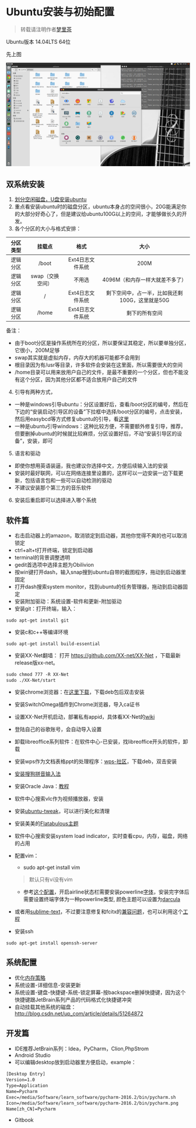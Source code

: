 # Ubuntu安装与初始配置


> 转载请注明作者[梦里茶](https://github.com/ahangchen)



Ubuntu版本 14.04LTS 64位

先上图

![](result.png)

## 双系统安装

1. [划分空闲磁盘，U盘安装ubuntu](http://jingyan.baidu.com/article/60ccbceb18624464cab197ea.html)
2. 重点看安装ubuntu时的磁盘分区，ubuntu本身占的空间很小，20G能满足你的大部分好奇心了，但是建议给ubuntu100G以上的空间，才能够做长久的开发。
3. 各个分区的大小与格式安排：

|分区类型|挂载点|格式|大小|
| :-:| :-:  | :-:  | :-:  |
|逻辑分区|/boot|Ext4日志文件系统|200M|
|逻辑分区|swap（交换空间）|不用选|4096M（和内存一样大就差不多了）|
|逻辑分区|/|Ext4日志文件系统|剩下空间中，占一半，比如我还剩100G，这里就是50G|
|逻辑分区|/home|Ext4日志文件系统|剩下的所有空间|

备注：
- 由于boot分区是操作系统所在的分区，所以要保证其稳定，所以要单独分区，它很小，200M足够
- swap其实就是虚拟内存，内存大的机器可能都不会用到
- 根目录因为有/usr等目录，许多软件会安装在这里面，所以需要很大的空间
- /home目录可以用来放用户自己的文件，是最不重要的一个分区，但也不能没有这个分区，因为其他分区都不适合放用户自己的文件
4. 引导有两种方式，
- 一种是windows引导ubuntu：分区设置好后，查看/boot分区的编号，然后在下边的“安装启动引导区的设备”下拉框中选择/boot分区的编号，点击安装，然后用easybcd等方式修复ubuntu的引导，看[这里](http://blog.csdn.net/enter89/article/details/38414933)
- 一种是ubuntu引导windows：这种比较方便，不需要额外修复引导，推荐，但要删掉ubuntu的时候就比较麻烦，分区设置好后，不动“安装引导区的设备”，安装，即可
5. 语言和驱动
- 即使你想用英语装逼，我也建议你选择中文，方便后续输入法的安装
- 安装时最好联网，可以在网络连接里设置的，这样可以一边安装一边下载更新，包括语言包和一些可以自动检测的驱动
- 不建议安装那个第三方的音乐软件

6. 安装后重启即可以选择进入哪个系统

## 软件篇
- 右击启动器上的amazon，取消锁定到启动器，其他你觉得不爽的也可以取消锁定
- ctrl+alt+t打开终端，锁定到启动器
- terminal的背景调整透明
- gedit首选项中选择主题为Obilivion
- 按win键打开dash，输入snap搜到ubuntu自带的截图程序，拖动到启动器里固定
- 打开dash搜索system monitor，找到ubuntu的任务管理器，拖动到启动器固定 
- 安装附加驱动：系统设置-软件和更新-附加驱动
- 安装git：打开终端，输入：
```shell
sudo apt-get install git
```
- 安装c和c++等编译环境
```shell
sudo apt-get install build-essential 
```
- 安装XX-Net翻墙：
打开 https://github.com/XX-net/XX-Net ，下载最新release版xx-net。
```shell
sudo chmod 777 -R XX-Net
sudo ./XX-Net/start
```
- 安装chrome浏览器：在[这里下载](https://www.google.com/chrome/browser/desktop/)，下载deb包后双击安装
- 安装SwitchOmega插件到Chrome浏览器，导入ca证书
- 设置XX-Net开机启动，部署私有appid，具体看XX-Net的[wiki](https://github.com/XX-net/XX-Net/wiki/%E4%B8%AD%E6%96%87%E6%96%87%E6%A1%A3)
- 登陆自己的谷歌账号，会自动导入设置


- 卸载libreoffice系列软件：在软件中心-已安装，找libreoffice开头的软件，卸载
- 安装wps作为文档表格ppt的处理程序：[wps-社区](http://wps-community.org/downloads)，下载deb，双击安装
- [安装搜狗拼音输入法](http://blog.csdn.net/tao_627/article/details/24119037)
- 安装Oracle Java：[教程](http://www.wikihow.com/Install-Oracle-Java-on-Ubuntu-Linux)
- 软件中心搜索vlc作为视频播放器，安装
- 安装[ubuntu-tweak](http://www.linuxidc.com/Linux/2014-04/100522.htm)，可以进行美化和清理
- 安装美美的[Flatabulous主题](http://www.xulukun.cn/flatabulous-ubuntu.html)
- 软件中心搜索安装system load indicator，实时查看cpu，内存，磁盘，网络的占用
- 配置vim：
  - sudo apt-get install vim
  
  > 默认只有vi没有vim
  
  - 参考[这个配置](https://github.com/kaochenlong/eddie-vim2)，开启airline状态栏需要安装powerline[字体](https://github.com/powerline/fonts)，安装完字体后需要设置终端字体为一种powerline类型, 颜色主题可以设置为[darcula](https://github.com/dracula/vim)
- 或者用[sublime-text](https://www.sublimetext.com/3)，不过要注意修复和fcitx的[兼容问题](http://html5beta.com/page/ubuntu-14-04-install-fcitx-sougoupinyin-sublime-text-3-chinese-input-fix.html)，也可以利用这个[工程](https://github.com/lyfeyaj/sublime-text-imfix)
- 安装ssh
```shell
sudo apt-get install openssh-server
```
## 系统配置
- 优化[内存策略](http://www.opensoce.com/904.html)
- 系统设置-详细信息-安装更新
- 系统设置-键盘-快捷键-系统-锁定屏幕-按backspace删掉快捷键，因为这个快捷键跟JetBrain系列产品的代码格式化快捷键冲突 
- 自动挂载其他系统的磁盘：http://blog.csdn.net/up_com/article/details/51264872

## 开发篇
- IDE推荐JetBrain系列：Idea，PyCharm，Clion,PhpStrom
- Android Studio
- 可以编辑desktop放到启动器里方便启动，example：
```
[Desktop Entry]
Version=1.0
Type=Application
Name=Pycharm
Exec=/media/Software/learn_software/pycharm-2016.2/bin/pycharm.sh
Icon=/media/Software/learn_software/pycharm-2016.2/bin/pycharm.png
Name[zh_CN]=Pycharm
```
- Gitbook


